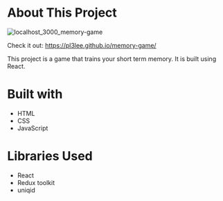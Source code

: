 # About This Project

![localhost_3000_memory-game](https://user-images.githubusercontent.com/64212628/173551369-e767e75c-0d35-4194-b1aa-3e3a456604c0.png)

Check it out: https://pl3lee.github.io/memory-game/

This project is a game that trains your short term memory. It is built using React.

# Built with
- HTML
- CSS
- JavaScript

# Libraries Used
- React
- Redux toolkit
- uniqid
